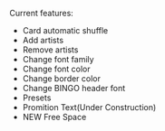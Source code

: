 Current features:
- Card automatic shuffle
- Add artists
- Remove artists
- Change font family
- Change font color
- Change border color
- Change BINGO header font
- Presets
- Promition Text(Under Construction)
- NEW Free Space
